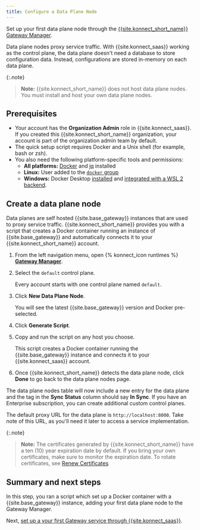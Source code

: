 ```yaml
---
title: Configure a Data Plane Node
---
```


Set up your first data plane node through the
[{{site.konnect_short_name}} Gateway Manager](/konnect/gateway-manager).


Data plane nodes proxy service traffic. With
{{site.konnect_saas}} working as the control plane, the
data plane doesn't need a database to store configuration data. Instead,
configurations are stored in-memory on each data plane.

{:.note}
> **Note:** {{site.konnect_short_name}} does not host data plane nodes. You must install and host your own
data plane nodes.

## Prerequisites

* Your account has the **Organization Admin** role in
{{site.konnect_saas}}. If you created this {{site.konnect_short_name}} organization, your account
is part of the organization admin team by default.
* The quick setup script requires Docker and a Unix shell (for example, bash or
  zsh). 
* You also need the following platform-specific tools and permissions:
  * **All platforms:** [Docker](https://docs.docker.com/get-docker/) and [jq](https://stedolan.github.io/jq/) installed
  * **Linux:** User added to the [`docker` group](https://docs.docker.com/engine/install/linux-postinstall/)
  * **Windows:** Docker Desktop [installed](https://docs.docker.com/docker-for-windows/install/#install-docker-desktop-on-windows) and [integrated with a WSL 2 backend](https://docs.docker.com/docker-for-windows/wsl/).

## Create a data plane node

Data planes are self hosted {{site.base_gateway}} instances that are used to proxy service traffic. {{site.konnect_short_name}} provides you with a script that creates a Docker container running an instance of {{site.base_gateway}} and automatically connects it to your {{site.konnect_short_name}} account.

1. From the left navigation menu, open {% konnect_icon runtimes %} [**Gateway Manager**](https://cloud.konghq.com/runtime-manager).

1. Select the `default` control plane.

    Every account starts with one control plane named `default`. 

1. Click **New Data Plane Node**.

    You will see the latest {{site.base_gateway}} version and Docker pre-selected.

1. Click **Generate Script**.

1. Copy and run the script on any host you choose.

    This script creates a Docker container running the
    {{site.base_gateway}} instance and connects it to your
    {{site.konnect_saas}} account.

1. Once {{site.konnect_short_name}} detects the data plane node, click **Done** to go back to the data plane nodes page.

The data plane nodes table will now include
a new entry for the data plane and the tag in the **Sync Status** column should
say **In Sync**. If you have an Enterprise subscription, you can create additional custom control planes.

The default proxy URL for the data plane is `http://localhost:8000`. Take
note of this URL, as you'll need it later to access a service
implementation.

{:.note}
> **Note:** The certificates generated by {{site.konnect_short_name}} have a ten (10) year expiration
date by default. If you bring your own certificates, make sure to monitor the
expiration date. To rotate certificates, see
[Renew Certificates](/konnect/gateway-manager/data-plane-nodes/renew-certificates)

## Summary and next steps

In this step, you ran a script which set up a Docker container with a
{{site.base_gateway}} instance, adding your first data plane node to the Gateway Manager.

Next, [set up a your first Gateway service through {{site.konnect_saas}}](/konnect/getting-started/deploy-service/).
